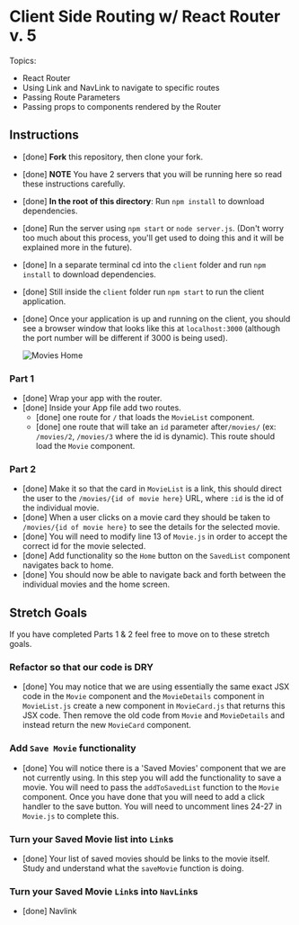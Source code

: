 # Client Side Routing w/ React Router v. 5

Topics:

* React Router
* Using Link and NavLink to navigate to specific routes
* Passing Route Parameters
* Passing props to components rendered by the Router

## Instructions

- [done] **Fork** this repository, then clone your fork.
- [done] **NOTE** You have 2 servers that you will be running here so read these instructions carefully.
- [done] **In the root of this directory**: Run `npm install` to download dependencies.
- [done] Run the server using `npm start` or `node server.js`. (Don't worry too much about this process, you'll get used to doing this and it will be explained more in the future).
- [done] In a separate terminal cd into the `client` folder and run `npm install` to download dependencies.
- [done] Still inside the `client` folder run `npm start` to run the client application.

- [done] Once your application is up and running on the client, you should see a browser window that looks like this at `localhost:3000` (although the port number will be different if 3000 is being used).

  ![Movies Home](https://ibin.co/3xhmmHVl9BKF.png)

### Part 1

- [done] Wrap your app with the router.
- [done] Inside your App file add two routes.
  - [done] one route for `/` that loads the `MovieList` component.
  - [done] one route that will take an `id` parameter after`/movies/` (ex: `/movies/2`, `/movies/3` where the id is dynamic). This route should load the `Movie` component.

### Part 2

- [done] Make it so that the card in `MovieList` is a link, this should direct the user to the `/movies/{id of movie here}` URL, where `:id` is the id of the individual movie.
- [done] When a user clicks on a movie card they should be taken to `/movies/{id of movie here}` to see the details for the selected movie.
- [done] You will need to modify line 13 of `Movie.js` in order to accept the correct id for the movie selected.
- [done] Add functionality so the `Home` button on the `SavedList` component navigates back to home.
- [done] You should now be able to navigate back and forth between the individual movies and the home screen.

## Stretch Goals

If you have completed Parts 1 & 2 feel free to move on to these stretch goals.

### Refactor so that our code is DRY

- [done] You may notice that we are using essentially the same exact JSX code in the `Movie` component and the `MovieDetails` component in `MovieList.js` create a new component in `MovieCard.js` that returns this JSX code. Then remove the old code from `Movie` and `MovieDetails` and instead return the new `MovieCard` component.

### Add `Save Movie` functionality

- [done] You will notice there is a 'Saved Movies' component that we are not currently using. In this step you will add the functionality to save a movie. You will need to pass the `addToSavedList` function to the `Movie` component. Once you have done that you will need to add a click handler to the save button. You will need to uncomment lines 24-27 in `Movie.js` to complete this. 

### Turn your Saved Movie list into `Link`s

- [done] Your list of saved movies should be links to the movie itself. Study and understand what the `saveMovie` function is doing.

### Turn your Saved Movie `Link`s into `NavLink`s

- [done] Navlink
